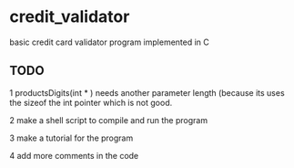 # credit_validator

basic credit card validator program implemented in C

## TODO
1  productsDigits(int * ) needs another parameter length (because its uses the sizeof the int pointer which is not good.

2 make a shell script to compile and run the program

3 make a tutorial for the program

4 add more comments in the code

